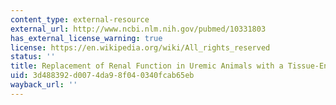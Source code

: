 ```yaml
---
content_type: external-resource
external_url: http://www.ncbi.nlm.nih.gov/pubmed/10331803
has_external_license_warning: true
license: https://en.wikipedia.org/wiki/All_rights_reserved
status: ''
title: Replacement of Renal Function in Uremic Animals with a Tissue-Engineered Kidney
uid: 3d488392-d007-4da9-8f04-0340fcab65eb
wayback_url: ''
---
```

